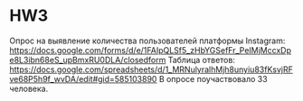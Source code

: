 # HW3

Опрос на выявление количества пользователей платформы Instagram: <https://docs.google.com/forms/d/e/1FAIpQLSf5_zHbYGSefFr_PeIMjMccxDpe8L3ibn68eS_upBmxRU0DLA/closedform>
Таблица ответов:
<https://docs.google.com/spreadsheets/d/1_MRNulyralhMjh8unyiu83fKsvjRFve68P5h9f_wvDA/edit#gid=585103890>
В опросе поучаствовало 33 человека.

